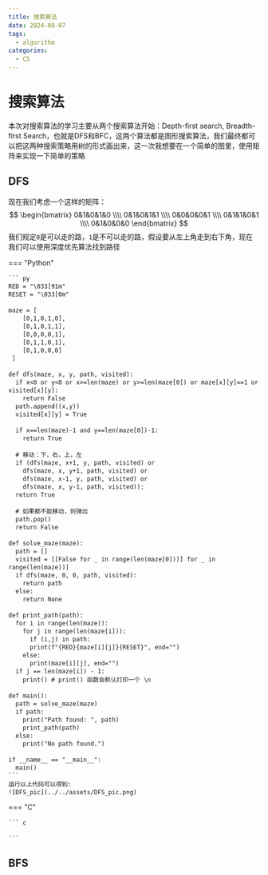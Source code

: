 ```yaml
---
title: 搜索算法
date: 2024-08-07
tags:
  - algorithm
categories:
  - CS
---
```


# 搜索算法

本次对搜索算法的学习主要从两个搜索算法开始：Depth-first search, Breadth-first Search，也就是DFS和BFC，这两个算法都是图形搜索算法，我们最终都可以把这两种搜索策略用树的形式画出来，这一次我想要在一个简单的图里，使用矩阵来实现一下简单的策略

<!-- more -->

## DFS

现在我们考虑一个这样的矩阵：
$$
\begin{bmatrix}
0&1&0&1&0 \\\\
0&1&0&1&1 \\\\
0&0&0&0&1 \\\\
0&1&1&0&1 \\\\
0&1&0&0&0
\end{bmatrix}
$$
我们规定`0`是可以走的路，`1`是不可以走的路，假设要从左上角走到右下角，现在我们可以使用深度优先算法找到路径

=== "Python"

    ``` py
    RED = "\033[91m"
    RESET = "\033[0m"

    maze = [
        [0,1,0,1,0],
        [0,1,0,1,1],
        [0,0,0,0,1],
        [0,1,1,0,1],
        [0,1,0,0,0]
     ]

    def dfs(maze, x, y, path, visited):
      if x<0 or y<0 or x>=len(maze) or y>=len(maze[0]) or maze[x][y]==1 or visited[x][y]:
        return False
      path.append((x,y))
      visited[x][y] = True

      if x==len(maze)-1 and y==len(maze[0])-1:
        return True

      # 移动：下，右，上，左
      if (dfs(maze, x+1, y, path, visited) or
        dfs(maze, x, y+1, path, visited) or
        dfs(maze, x-1, y, path, visited) or
        dfs(maze, x, y-1, path, visited)):
      return True

      # 如果都不能移动，则弹出
      path.pop()
      return False

    def solve_maze(maze):
      path = []
      visited = [[False for _ in range(len(maze[0]))] for _ in range(len(maze))]
      if dfs(maze, 0, 0, path, visited):
        return path
      else:
        return None

    def print_path(path):
      for i in range(len(maze)):
        for j in range(len(maze[i])):
          if (i,j) in path:
          print(f"{RED}{maze[i][j]}{RESET}", end="")
        else:
          print(maze[i][j], end="")
      if j == len(maze[i]) - 1:
        print() # print() 函数会默认打印一个 \n

    def main():
      path = solve_maze(maze)
      if path:
        print("Path found: ", path)
        print_path(path)
      else:
        print("No path found.")

    if __name__ == "__main__":
      main()
    ```
    运行以上代码可以得到: 
    ![DFS_pic](../../assets/DFS_pic.png)
    
=== "C"

    ``` c
    
    ```

## BFS






